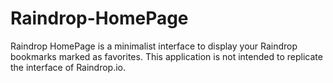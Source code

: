 # Raindrop-HomePage
Raindrop HomePage is a minimalist interface to display your Raindrop bookmarks marked as favorites. This application is not intended to replicate the interface of Raindrop.io.
